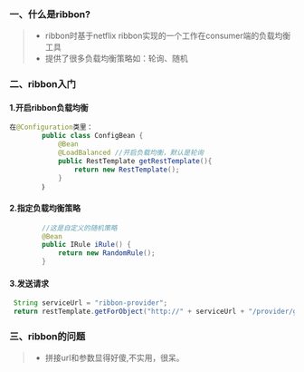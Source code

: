 ### 一、什么是ribbon?
>- ribbon时基于netflix ribbon实现的一个工作在consumer端的负载均衡工具
>- 提供了很多负载均衡策略如：轮询、随机
### 二、ribbon入门
#### 1.开启ribbon负载均衡
```java
在@Configuration类里：
		public class ConfigBean {
			@Bean
			@LoadBalanced //开启负载均衡，默认是轮询
			public RestTemplate getRestTemplate(){
				return new RestTemplate();
			}
		｝
```
#### 2.指定负载均衡策略
```java
        //这是自定义的随机策略
		@Bean
		public IRule iRule() {
			return new RandomRule();
		}
```
#### 3.发送请求
```java
 String serviceUrl = "ribbon-provider";
 return restTemplate.getForObject("http://" + serviceUrl + "/provider/getUserById/" + id, User.class);
```
### 三、ribbon的问题
>- 拼接url和参数显得好傻,不实用，很呆。